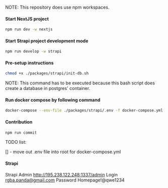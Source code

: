 NOTE: This repository does use npm workspaces.


#### Start NextJS project

```bash
npm run dev -w nextjs
```


#### Start Strapi project development mode

```bash
npm run develop -w strapi
```


#### Pre-setup instructions

```bash
chmod +x ./packages/strapi/init-db.sh
```

NOTE: This command has to be executed because this bash script does create a database in postgres' container.


#### Run docker compose by following command

```bash
docker-compose --env-file ./packages/strapi/.env -f docker-compose.yml up -d
```


#### Contribution

```bash
npm run commit
```

TODO list:

[] - move out .env file into root for docker-compose.yml 

#### Strapi

Strapi Admin http://195.238.122.248:1337/admin
Login rgba.panda@gmail.com
Password Homepage!@qwe1234


